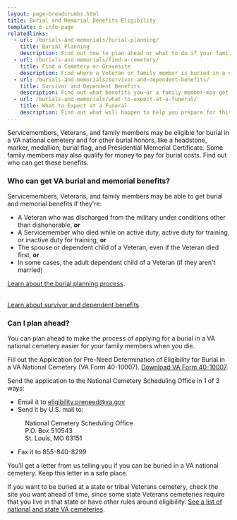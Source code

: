 ```yaml
---
layout: page-breadcrumbs.html
title: Burial and Memorial Benefits Eligibility
template: 6-info-page
relatedlinks:
  - url: /burials-and-memorials/burial-planning/
    title: Burial Planning
    description: Find out how to plan ahead or what to do if your family member has just died.
  - url: /burials-and-memorials/find-a-cemetery/
    title: Find a Cemetery or Gravesite
    description: Find where a Veteran or family member is buried in a national, state, tribal, military, or Department of the       Interior cemetery.
  - url: /burials-and-memorials/survivor-and-dependent-benefits/
    title: Survivor and Dependent Benefits
    description: Find out what benefits you—or a family member—may get after the loss of a Veteran.
  - url: /burials-and-memorials/what-to-expect-at-a-funeral/
    title: What to Expect at a Funeral
    description: Find out what will happen to help you prepare for this day.
---
```



Servicemembers, Veterans, and family members may be eligible for burial in a VA national cemetery and for other burial honors, like a headstone, marker, medallion, burial flag, and Presidential Memorial Certificate. Some family members may also qualify for money to pay for burial costs. Find out who can get these benefits. 

<div class="call-out" markdown="0">

### Who can get VA burial and memorial benefits? 

Servicemembers, Veterans, and family members may be able to get burial and memorial benefits if they're:

- A Veteran who was discharged from the military under conditions other than dishonorable, **or**
- A Servicemember who died while on active duty, active duty for training, or inactive duty for training, **or**
- The spouse or dependent child of a Veteran, even if the Veteran died first, **or**
- In some cases, the adult dependent child of a Veteran (if they aren't married)

[Learn about the burial planning process](/burials-and-memorials/burial-planning/). <div markdown="0"><br></div>
[Learn about survivor and dependent benefits](/burials-and-memorials/survivor-and-dependent-benefits/).

</div>

### Can I plan ahead?

You can plan ahead to make the process of applying for a burial in a VA national cemetery easier for your family members when you die. 

Fill out the Application for Pre-Need Determination of Eligibility for Burial in a VA National Cemetery (VA Form 40-10007). [Download VA Form 40-10007](https://www.va.gov/vaforms/va/pdf/VA40-10007.pdf).

Send the application to the National Cemetery Scheduling Office in 1 of 3 ways:
- Email it to [eligibility.preneed@va.gov](mailto:eligibility.preneed@va.gov)
- Send it by U.S. mail to: 

<dl class="va-address-block">
    <dd>National Cemetery Scheduling Office</dd>
    <dd>P.O. Box 510543</dd>
    <dd>St. Louis, MO 63151</dd>
</dl>

- Fax it to <span class="tel">855-840-8299</span>

You’ll get a letter from us telling you if you can be buried in a VA national cemetery. Keep this letter in a safe place.


If you want to be buried at a state or tribal Veterans cemetery, check the site you want ahead of time, since some state Veterans cemeteries require that you live in that state or have other rules around eligibility. [See a list of national and state VA cemeteries](http://www.cem.va.gov/cem/cems/listcem.asp).

